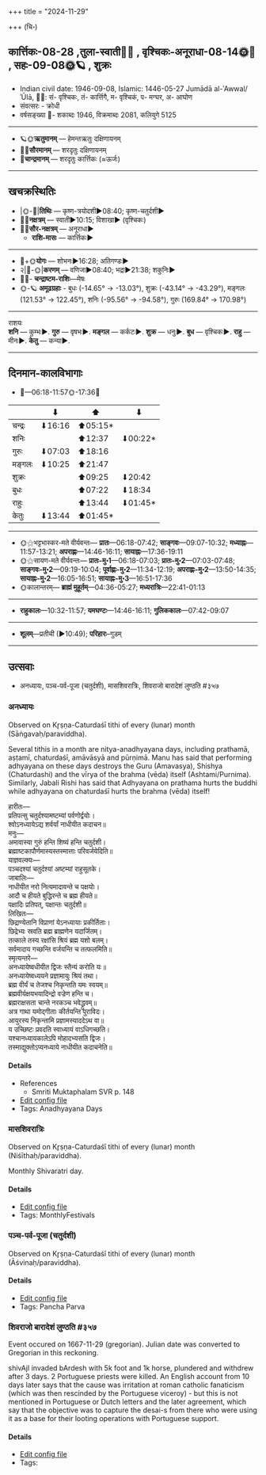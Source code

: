 +++
title = "2024-11-29"

+++
(चि॰)
## कार्त्तिकः-08-28  ,तुला-स्वाती🌛🌌  ,  वृश्चिकः-अनूराधा-08-14🌞🌌  ,  सहः-09-08🌞🪐  , शुक्रः
- Indian civil date: 1946-09-08, Islamic: 1446-05-27 Jumādā al-ʾAwwal/ʾŪlā, 🌌🌞: सं- वृश्चिकः, तं- कार्त्तिगै, म- वृश्चिकं, प- मग्घर, अ- आघोण
- संवत्सरः - क्रोधी
- वर्षसङ्ख्या 🌛- शकाब्दः 1946, विक्रमाब्दः 2081, कलियुगे 5125
___________________
- 🪐🌞**ऋतुमानम्** — हेमन्तऋतुः दक्षिणायनम्
- 🌌🌞**सौरमानम्** — शरदृतुः दक्षिणायनम्
- 🌛**चान्द्रमानम्** — शरदृतुः कार्त्तिकः (≈ऊर्जः)
___________________


## खचक्रस्थितिः
- |🌞-🌛|**तिथिः** — कृष्ण-त्रयोदशी►08:40; कृष्ण-चतुर्दशी►  
- 🌌🌛**नक्षत्रम्** — स्वाती►10:15; विशाखा► (वृश्चिकः)  
- 🌌🌞**सौर-नक्षत्रम्** — अनूराधा►  
  - **राशि-मासः** — कार्त्तिकः► 
___________________
- 🌛+🌞**योगः** — शोभनः►16:28; अतिगण्डः►  
- २|🌛-🌞|**करणम्** — वणिजा►08:40; भद्रा►21:38; शकुनिः►  
- 🌌🌛- **चन्द्राष्टम-राशिः**—मेषः  
- 🌞-🪐 **अमूढग्रहाः** - बुधः (-14.65° → -13.03°), शुक्रः (-43.14° → -43.29°), मङ्गलः (121.53° → 122.45°), शनिः (-95.56° → -94.58°), गुरुः (169.84° → 170.98°)
___________________
राशयः  
**शनि** — कुम्भः►. **गुरु** — वृषभः►. **मङ्गल** — कर्कटः►. **शुक्र** — धनुः►. **बुध** — वृश्चिकः►. **राहु** — मीनः►. **केतु** — कन्या►. 
___________________


## दिनमान-कालविभागाः
- 🌅—06:18-11:57🌞-17:36🌇  

|      |⬇     |⬆     |⬇     |
|------|-----|-----|------|
|चन्द्रः|⬇16:16 |⬆05:15*|     |
|शनिः   |     |⬆12:37 |⬇00:22*|
|गुरुः  |⬇07:03 |⬆18:16 |     |
|मङ्गलः |⬇10:25 |⬆21:47 |     |
|शुक्रः |     |⬆09:25 |⬇20:42 |
|बुधः   |     |⬆07:22 |⬇18:34 |
|राहुः  |     |⬆13:44 |⬇01:45*|
|केतुः  |⬇13:44 |⬆01:45*|     |
___________________
- 🌞⚝भट्टभास्कर-मते वीर्यवन्तः— **प्रातः**—06:18-07:42; **साङ्गवः**—09:07-10:32; **मध्याह्नः**—11:57-13:21; **अपराह्णः**—14:46-16:11; **सायाह्नः**—17:36-19:11  
- 🌞⚝सायण-मते वीर्यवन्तः— **प्रातः-मु॰1**—06:18-07:03; **प्रातः-मु॰2**—07:03-07:48; **साङ्गवः-मु॰2**—09:19-10:04; **पूर्वाह्णः-मु॰2**—11:34-12:19; **अपराह्णः-मु॰2**—13:50-14:35; **सायाह्नः-मु॰2**—16:05-16:51; **सायाह्नः-मु॰3**—16:51-17:36  
- 🌞कालान्तरम्— **ब्राह्मं मुहूर्तम्**—04:36-05:27; **मध्यरात्रिः**—22:41-01:13  
___________________
- **राहुकालः**—10:32-11:57; **यमघण्टः**—14:46-16:11; **गुलिककालः**—07:42-09:07  
___________________
- **शूलम्**—प्रतीची (►10:49); **परिहारः**–गुडम्  
___________________

## उत्सवाः
- अनध्यायः, पञ्च-पर्व-पूजा (चतुर्दशी), मासशिवरात्रिः, शिवराजो बारादेशं लुण्ठति #३५७
### अनध्यायः

Observed on Kr̥ṣṇa-Caturdaśī tithi of every (lunar) month (Sāṅgavaḥ/paraviddha). 

Several tithis in a month are nitya-anadhyayana days, including prathamā, aṣṭamī, chaturdaśī, amāvāsyā and pūrṇimā. Manu has said that performing adhyayana on these days destroys the Guru (Amavasya), Shishya (Chaturdashi) and the vīrya of the brahma (vēda) itself (Ashtami/Purnima). Similarly, Jabali Rishi has said that Adhyayana on prathama hurts the buddhi while adhyayana on chaturdaśī hurts the brahma (vēda) itself!

हारीतः—  
प्रतिपत्सु चतुर्दश्यामष्टम्यां पर्वणोर्द्वयोः।  
श्वोऽनध्यायेऽद्य शर्वर्यां नाधीयीत कदाचन॥  
मनुः—  
अमावास्या गुरुं हन्ति शिष्यं हन्ति चतुर्दशी।  
ब्रह्माष्टकापौर्णमास्यस्तस्मात्ताः परिवर्जयेदिति॥  
याज्ञवल्क्यः—  
पञ्चदश्यां चतुर्दश्यां अष्टम्यां राहुसूतके।  
जाबालिः—  
नाधीयीत नरो नित्यमादावन्ते च पक्षयोः।  
आदौ च हीयते बुद्धिरन्ते च ब्रह्म हीयते॥  
पक्षादिः प्रतिपत्, पक्षान्तः चतुर्दशी॥  
लिखितः—  
छिद्राण्येतानि विप्राणां येऽनध्यायाः प्रकीर्तिताः।  
छिद्रेभ्यः स्रवति ब्रह्म ब्राह्मणेन यदार्जितम्।  
तत्काले तस्य रक्षांसि श्रियं ब्रह्म यशो बलम्।  
सर्वमादाय गच्छन्ति वर्जयन्ति च तत्फलमिति॥  
स्मृत्यन्तरे—  
अनध्यायेष्वधीयीत द्विजः स्तैन्यं करोति यः॥  
अनध्यायेष्वध्ययने प्रज्ञामायुः श्रियं तथा।  
ब्रह्म वीर्यं च तेजश्च निकृन्तति यमः स्वयम्॥  
ब्रह्मवीर्यक्षयभयादिन्द्रो वज्रेण हन्ति च।  
ब्रह्मराक्षसता चान्ते नरकञ्च भवेद्ध्रुवम्॥  
अत्र गाथा यमोद्गीताः कीर्तयन्ति पुराविदः।  
आयुरस्य निकृन्तामि प्रज्ञामस्याददेऽथ वा॥  
य उच्छिष्टः प्रवदति स्वाध्यायं वाऽधिगच्छति।  
यश्चानध्यायकालेऽपि मोहादभ्यसति द्विजः।  
तस्माद्युक्तोऽप्यनध्याये नाधीयीत कदाचनेति॥



#### Details
- References
  - Smriti Muktaphalam SVR p.  148
- [Edit config file](https://github.com/jyotisham/adyatithi/blob/master/time_focus/adhyayana/lunar_month/tithi/00/29/anadhyAyaH~29.toml)
- Tags: Anadhyayana Days


### मासशिवरात्रिः

Observed on Kr̥ṣṇa-Caturdaśī tithi of every (lunar) month (Niśīthaḥ/paraviddha). 

Monthly Shivaratri day.

#### Details
- [Edit config file](https://github.com/jyotisham/adyatithi/blob/master/devatA/shaiva/lunar_month/tithi/00/29/mAsazivarAtriH.toml)
- Tags: MonthlyFestivals


### पञ्च-पर्व-पूजा (चतुर्दशी)

Observed on Kr̥ṣṇa-Caturdaśī tithi of every (lunar) month (Āśvinaḥ/paraviddha). 



#### Details
- [Edit config file](https://github.com/jyotisham/adyatithi/blob/master/devatA/devIparva/lunar_month/tithi/00/29/pancha-parva-4.toml)
- Tags: Pancha Parva


### शिवराजो बारादेशं लुण्ठति #३५७

Event occured on 1667-11-29 (gregorian). Julian date was converted to Gregorian in this reckoning. 

shivAjI invaded bArdesh with 5k foot and 1k horse, plundered  and withdrew after 3 days. 2 Portuguese priests were killed. An English account from 10 days later says that the cause was irritation at roman catholic fanaticism (which was then rescinded by the Portuguese viceroy) - but this is not mentioned in Portuguese or Dutch letters and the later agreement, which say that the objective was to capture the desai-s from there who were using it as a base for their looting operations with Portuguese support.

#### Details
- [Edit config file](https://github.com/jyotisham/adyatithi/blob/master/mahApuruSha/xatra-later/julian/day/11/19/shivarAjo_bArAdeshaM_luNThati.toml)
- Tags: 


